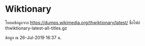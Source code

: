 # Wiktionary

โหลดข้อมูลจาก https://dumps.wikimedia.org/thwiktionary/latest/ ชื่อไฟล์ thwiktionary-latest-all-titles.gz

ข้อมูล ณ 26-Jul-2019 16:37 น.